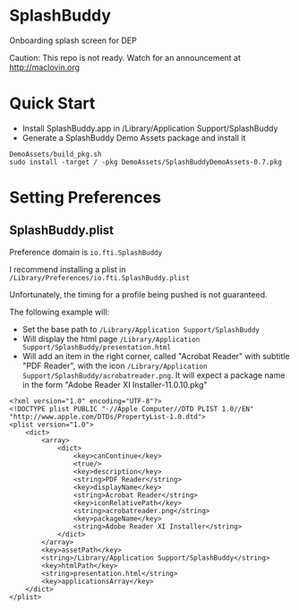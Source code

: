# SplashBuddy
Onboarding splash screen for DEP

Caution: This repo is not ready.
Watch for an announcement at http://maclovin.org

# Quick Start

- Install SplashBuddy.app in /Library/Application Support/SplashBuddy
- Generate a SplashBuddy Demo Assets package and install it
```
DemoAssets/build_pkg.sh
sudo install -target / -pkg DemoAssets/SplashBuddyDemoAssets-0.7.pkg
```

# Setting Preferences

## SplashBuddy.plist

Preference domain is `io.fti.SplashBuddy`

I recommend installing a plist in `/Library/Preferences/io.fti.SplashBuddy.plist`

Unfortunately, the timing for a profile being pushed is not guaranteed.

The following example will:
- Set the base path to `/Library/Application Support/SplashBuddy`
- Will display the html page `/Library/Application Support/SplashBuddy/presentation.html`
- Will add an item in the right corner, called "Acrobat Reader" with subtitle "PDF Reader", with the icon `/Library/Application Support/SplashBuddy/acrobatreader.png`. It will expect a package name in the form "Adobe Reader XI Installer-11.0.10.pkg"


```
<?xml version="1.0" encoding="UTF-8"?>
<!DOCTYPE plist PUBLIC "-//Apple Computer//DTD PLIST 1.0//EN" "http://www.apple.com/DTDs/PropertyList-1.0.dtd">
<plist version="1.0">
    <dict>
        <array>
            <dict>
                <key>canContinue</key>
                <true/>
                <key>description</key>
                <string>PDF Reader</string>
                <key>displayName</key>
                <string>Acrobat Reader</string>
                <key>iconRelativePath</key>
                <string>acrobatreader.png</string>
                <key>packageName</key>
                <string>Adobe Reader XI Installer</string>
            </dict>
        </array>
        <key>assetPath</key>
        <string>/Library/Application Support/SplashBuddy</string>
        <key>htmlPath</key>
        <string>presentation.html</string>
        <key>applicationsArray</key>
    </dict>
</plist>
```


